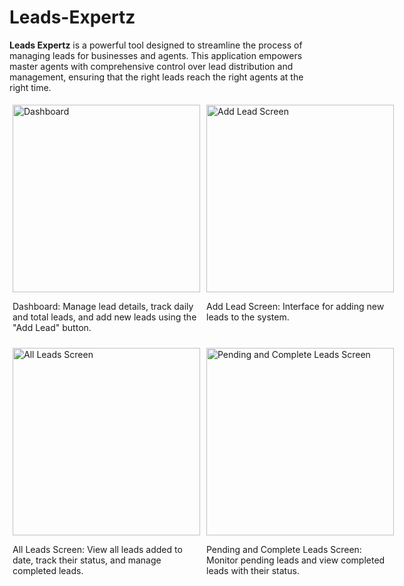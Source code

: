 # Leads-Expertz

**Leads Expertz** is a powerful tool designed to streamline the process of managing leads for businesses and agents. This application empowers master agents with comprehensive control over lead distribution and management, ensuring that the right leads reach the right agents at the right time.

<div style="display: flex;">
    <div style="flex: 50%; padding: 5px;">
        <img src="https://github.com/gaurav-semwal/Leads-Expertz/assets/139342039/8776bbe9-29e4-44ff-9dab-f6f692b4b19e" alt="Dashboard" width="300"/>
        <p>Dashboard: Manage lead details, track daily and total leads, and add new leads using the "Add Lead" button.</p>
    </div>
    <div style="flex: 50%; padding: 5px;">
        <img src="https://github.com/gaurav-semwal/Leads-Expertz/assets/139342039/a75de8b7-758f-4d7d-a7d0-1fd3c99c1a12" alt="Add Lead Screen" width="300"/>
        <p>Add Lead Screen: Interface for adding new leads to the system.</p>
    </div>
</div>

<div style="display: flex;">
    <div style="flex: 50%; padding: 5px;">
        <img src="https://github.com/gaurav-semwal/Leads-Expertz/assets/139342039/950767b4-42f3-4582-be75-63378662c96f" alt="All Leads Screen" width="300"/>
        <p>All Leads Screen: View all leads added to date, track their status, and manage completed leads.</p>
    </div>
    <div style="flex: 50%; padding: 5px;">
        <img src="https://github.com/gaurav-semwal/Leads-Expertz/assets/139342039/bb36ac1a-55a8-47e2-9b77-6353a4dafb8c" alt="Pending and Complete Leads Screen" width="300"/>
        <p>Pending and Complete Leads Screen: Monitor pending leads and view completed leads with their status.</p>
    </div>
</div>

